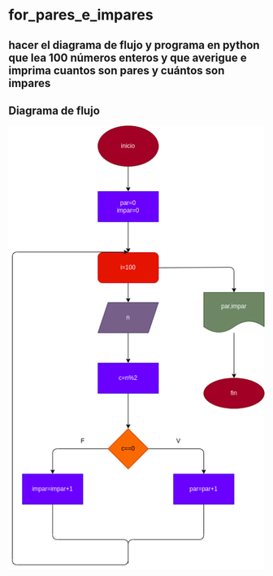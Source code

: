 # for_pares_e_impares
## hacer el diagrama de flujo y programa en python que lea 100 números enteros y que averigue e imprima cuantos son pares y cuántos son impares
## Diagrama de flujo
![diagrama de flujo](diagrama.png "diagrama de flujo")